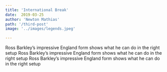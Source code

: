 ```yaml
---
title: 'International Break'
date:  2019-03-25
author: 'Newton Mathias'
path: '/third-post'
image: '../images/legends.jpeg'

---
```

Ross Barkley’s impressive England form shows what he can do in the right setup
Ross Barkley’s impressive England form shows what he can do in the right setup
Ross Barkley’s impressive England form shows what he can do in the right setup